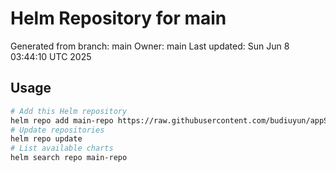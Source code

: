 # Helm Repository for main
Generated from branch: main
Owner: main
Last updated: Sun Jun  8 03:44:10 UTC 2025

## Usage
```bash
# Add this Helm repository
helm repo add main-repo https://raw.githubusercontent.com/budiuyun/appStore/helm-main/
# Update repositories
helm repo update
# List available charts
helm search repo main-repo
```
